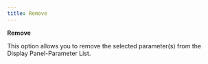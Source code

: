 ```yaml
---
title: Remove
---
```



**Remove**


This option allows you to remove the selected parameter(s)  from the Display Panel-Parameter List.
